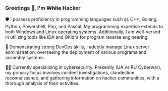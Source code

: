 ### Greetings 👋, I'm ~~White~~ Hacker 
🛡️ I possess proficiency in programming languages such as C++, Golang, Python, Powershell, Php, and Pascal. My programming expertise extends to both Windows and Linux operating systems. Additionally, I am well-versed in utilizing tools like IDA and Ghidra for program reverse engineering.

🔐 Demonstrating strong DevOps skills, I adeptly manage Linux server administration, overseeing the deployment of various programs and assembly systems. 

🕵️‍♂️ Currently specializing in cybersecurity. Presently (UA vs RU Cyberwar), my primary focus involves incident investigations, clandestine reconnaissance, and gathering information on hacker communities, with a thorough analysis of their activities.







